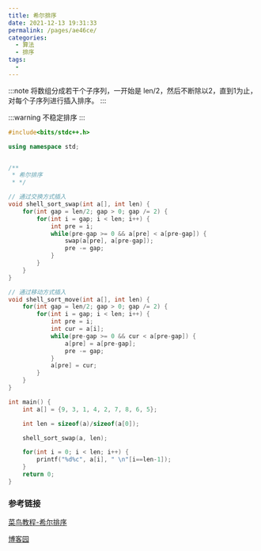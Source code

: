 ```yaml
---
title: 希尔排序
date: 2021-12-13 19:31:33
permalink: /pages/ae46ce/
categories:
  - 算法
  - 排序
tags:
  - 
---
```


:::note
将数组分成若干个子序列，一开始是 len/2，然后不断除以2，直到1为止，对每个子序列进行插入排序。
:::

:::warning
不稳定排序
:::



```cpp
#include<bits/stdc++.h>

using namespace std;


/**
 * 希尔排序
 * */

// 通过交换方式插入
void shell_sort_swap(int a[], int len) {
    for(int gap = len/2; gap > 0; gap /= 2) {
        for(int i = gap; i < len; i++) {
            int pre = i;
            while(pre-gap >= 0 && a[pre] < a[pre-gap]) {
                swap(a[pre], a[pre-gap]);
                pre -= gap;
            }
        }
    }
}

// 通过移动方式插入
void shell_sort_move(int a[], int len) {
    for(int gap = len/2; gap > 0; gap /= 2) {
        for(int i = gap; i < len; i++) {
            int pre = i;
            int cur = a[i];
            while(pre-gap >= 0 && cur < a[pre-gap]) {
                a[pre] = a[pre-gap];
                pre -= gap;
            }
            a[pre] = cur;
        }
    }
}

int main() {
    int a[] = {9, 3, 1, 4, 2, 7, 8, 6, 5};

    int len = sizeof(a)/sizeof(a[0]);

    shell_sort_swap(a, len);

    for(int i = 0; i < len; i++) {
        printf("%d%c", a[i], " \n"[i==len-1]);
    }
    return 0;
}
```

### 参考链接

[菜鸟教程-希尔排序](https://www.runoob.com/w3cnote/shell-sort.html)

[博客园](https://www.cnblogs.com/chengxiao/p/6104371.html)

